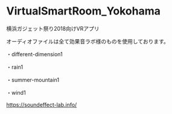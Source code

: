 # VirtualSmartRoom_Yokohama
横浜ガジェット祭り2018向けVRアプリ

オーディオファイルは全て効果音ラボ様のものを使用しております。

・different-dimension1

・rain1

・summer-mountain1

・wind1

https://soundeffect-lab.info/
